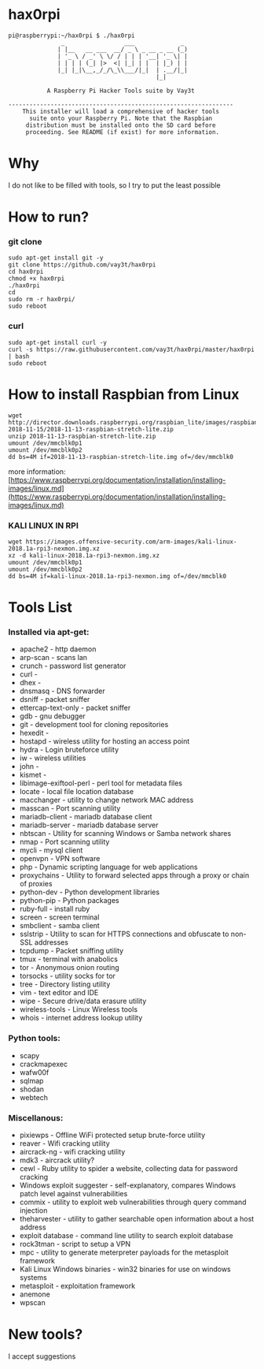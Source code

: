 # hax0rpi
```
pi@raspberrypi:~/hax0rpi $ ./hax0rpi 
               _                 ___             _              
              | |__   __ ___  __/ _ \ _ __ _ __ (_)             
              | '_ \ / _' \ \/ / | | | '__| '_ \| |             
              | | | | (_| |>  <| |_| | |  | |_) | |             
              |_| |_|\__,_/_/\_\\___/|_|  | .__/|_|             
                                          |_|                   
               
           A Raspberry Pi Hacker Tools suite by Vay3t           

----------------------------------------------------------------
    This installer will load a comprehensive of hacker tools    
      suite onto your Raspberry Pi. Note that the Raspbian      
     distribution must be installed onto the SD card before     
     proceeding. See README (if exist) for more information.
```

# Why
I do not like to be filled with tools, so I try to put the least possible

# How to run?

### git clone
```
sudo apt-get install git -y
git clone https://github.com/vay3t/hax0rpi
cd hax0rpi
chmod +x hax0rpi
./hax0rpi
cd
sudo rm -r hax0rpi/
sudo reboot
```

### curl
```
sudo apt-get install curl -y
curl -s https://raw.githubusercontent.com/vay3t/hax0rpi/master/hax0rpi | bash
sudo reboot
```

# How to install Raspbian from Linux

```
wget http://director.downloads.raspberrypi.org/raspbian_lite/images/raspbian_lite-2018-11-15/2018-11-13-raspbian-stretch-lite.zip
unzip 2018-11-13-raspbian-stretch-lite.zip
umount /dev/mmcblk0p1
umount /dev/mmcblk0p2
dd bs=4M if=2018-11-13-raspbian-stretch-lite.img of=/dev/mmcblk0
```

more information: [https://www.raspberrypi.org/documentation/installation/installing-images/linux.md](https://www.raspberrypi.org/documentation/installation/installing-images/linux.md)

### KALI LINUX IN RPI
```
wget https://images.offensive-security.com/arm-images/kali-linux-2018.1a-rpi3-nexmon.img.xz
xz -d kali-linux-2018.1a-rpi3-nexmon.img.xz
umount /dev/mmcblk0p1
umount /dev/mmcblk0p2
dd bs=4M if=kali-linux-2018.1a-rpi3-nexmon.img of=/dev/mmcblk0
```

# Tools List

### Installed via apt-get:
 * apache2 - http daemon
 * arp-scan - scans lan
 * crunch - password list generator
 * curl -
 * dhex -
 * dnsmasq - DNS forwarder
 * dsniff - packet sniffer
 * ettercap-text-only - packet sniffer
 * gdb - gnu debugger
 * git - development tool for cloning repositories
 * hexedit -
 * hostapd - wireless utility for hosting an access point
 * hydra - Login bruteforce utility
 * iw - wireless utilities
 * john -
 * kismet -
 * libimage-exiftool-perl - perl tool for metadata files
 * locate - local file location database
 * macchanger - utility to change network MAC address
 * masscan - Port scanning utility
 * mariadb-client - mariadb database client
 * mariadb-server - mariadb database server
 * nbtscan - Utility for scanning Windows or Samba network shares
 * nmap - Port scanning utility
 * mycli - mysql client
 * openvpn - VPN software
 * php - Dynamic scripting language for web applications
 * proxychains - Utility to forward selected apps through a proxy or chain of proxies
 * python-dev - Python development libraries
 * python-pip - Python packages
 * ruby-full - install ruby
 * screen - screen terminal
 * smbclient - samba client
 * sslstrip - Utility to scan for HTTPS connections and obfuscate to non-SSL addresses
 * tcpdump - Packet sniffing utility
 * tmux - terminal with anabolics
 * tor - Anonymous onion routing
 * torsocks - utility socks for tor
 * tree - Directory listing utility
 * vim - text editor and IDE
 * wipe - Secure drive/data erasure utility
 * wireless-tools - Linux Wireless tools
 * whois - internet address lookup utility


### Python tools:
 * scapy
 * crackmapexec
 * wafw00f
 * sqlmap
 * shodan
 * webtech

### Miscellanous:
 * pixiewps - Offline WiFi protected setup brute-force utility
 * reaver - Wifi cracking utility
 * aircrack-ng - wifi cracking utility
 * mdk3 - aircrack utility?
 * cewl - Ruby utility to spider a website, collecting data for password cracking
 * Windows exploit suggester - self-explanatory, compares Windows patch level against vulnerabilities
 * commix - utility to exploit web vulnerabilities through query command injection
 * theharvester - utility to gather searchable open information about a host address
 * exploit database - command line utility to search exploit database
 * rock3tman - script to setup a VPN
 * mpc - utility to generate meterpreter payloads for the metasploit framework
 * Kali Linux Windows binaries - win32 binaries for use on windows systems
 * metasploit - exploitation framework
 * anemone
 * wpscan



# New tools?
I accept suggestions
